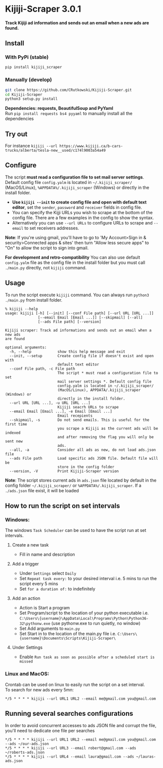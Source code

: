# Kijiji-Scraper 3.0.1
#### Track Kijiji ad information and sends out an email when a new ads are found.
## Install
### With PyPi (stable)
   ```bash
   pip install kijiji_scraper
   ```
### Manually (develop)
   ```bash
   git clone https://github.com/CRutkowski/Kijiji-Scraper.git
   cd Kijiji-Scraper
   python3 setup.py install
   ```
**Dependencies: requests, BeautifulSoup and PyYaml**  
Run `pip install requests bs4 pyyaml` to manually install all the dependencies
## Try out
For instance `kijiji --url https://www.kijiji.ca/b-cars-trucks/alberta/tesla-new__used/c174l9003a54a49`

## Configure
The script **must read a configuration file to set mail server settings**. Default config file `config.yalm` is located in `~/.kijiji_scraper/` (MacOS/Linux), `%APPDATA%/.kijiji_scraper` (Windows) or directly in the install folder.
 - **Use `kijiji --init` to create config file and open with default text editor**, set the `sender`, `password` and `receiver` fields in config file.
 - You can specify the Kijji URLs you wish to scrape at the bottom of the config file. There are a few examples in the config to show the syntax.  
 - Alternatively you can use `--url URLs` to configure URLs to scrape and `--email` to set receivers addresses.

**Note**: If you're using gmail, you'll have to go to 'My Account>Sign in & security>Connected apps & sites' then turn "Allow less secure apps" to "On" to allow the script to sign into gmail.

**For development and retro-compatibility** You can also use default `config.yalm` file as the config file in the install folder but you must call `./main.py` directly, not `kijiji` command. 

## Usage
 
 To run the script execute `kijiji` command. You can always run `python3 ./main.py` from install folder.

```
% kijiji --help           
usage: kijiji [-h] [--init] [--conf File path] [--url URL [URL ...]]
               [--email Email [Email ...]] [--skipmail] [--all]
               [--ads File path] [--version]

Kijiji scraper: Track ad informations and sends out an email when a new ads
are found

optional arguments:
  -h, --help            show this help message and exit
  --init, --setup       Create config file if doesn't exist and open with
                        default text editor
  --conf File path, -c File path
                        The script * must read a configuration file to set
                        mail server settings *. Default config file
                        config.yalm is located in ~/.kijiji_scraper/
                        (MacOS/Linux), APPDATA/.kijiji_scraper (Windows) or
                        directly in the install folder.
  --url URL [URL ...], -u URL [URL ...]
                        Kijiji seacrh URLs to scrape
  --email Email [Email ...], -e Email [Email ...]
                        Email recepients
  --skipmail, -s        Do not send emails. This is useful for the first time
                        you scrape a Kijiji as the current ads will be indexed
                        and after removing the flag you will only be sent new
                        ads.
  --all, -a             Consider all ads as new, do not load ads.json file
  --ads File path       Load specific ads JSON file. Default file will be
                        store in the config folder
  --version, -V         Print Kijiji-Scraper version
```

**Note**: The script stores current ads in `ads.json` file located by default in the config folder `~/.kijiji_scraper/` or `%APPDATA%/.kijiji_scraper`. If a `./ads.json` file exist, it will be loaded

## How to run the script on set intervals

### Windows:

The windows `Task Scheduler` can be used to have the script run at set intervals.

1. Create a new task
   - Fill in name and description

2. Add a trigger
   - Under `Settings` select `Daily`
   - Set `Repeat task every:` to your desired interval i.e. 5 mins to run the script every 5 mins
   - Set `for a duration of:` to indefinitely
   
3. Add an action
   - Action is Start a program
   - Set Program/script to the location of your python executable i.e. `C:\Users\{username}\AppData\Local\Programs\Python\Python36-32\pythonw.exe` (use pythonw.exe to run quietly, no window)
   - Set Add arguments to `main.py`
   - Set Start in to the location of the main.py file i.e. `C:\Users\{username}\Documents\Scripts\Kijiji-Scraper\`
   
4. Under Settings
   - Enable `Run task as soon as possible after a scheduled start is missed`
   
   
### Linux and MacOS:
Crontab can be used on linux to easily run the script on a set interval.  
To search for new ads every 5mn: 
```
*/5 * * * * kijiji --url URL1 URL2 --email me@gmail.com you@gmail.com
```

## Running several searches configurations
In order to avoid concurrent accesses to ads JSON file and corrupt the file, you'll need to dedicate one file per searches
```
*/5 * * * * kijiji --url URL1 URL2 --email me@gmail.com you@gmail.com --ads ~/our-ads.json
*/5 * * * * kijiji --url URL3 --email robert@gmail.com --ads ~/roberts-ads.json
*/5 * * * * kijiji --url URL4 --email laura@gmail.com --ads ~/lauras-ads.json
```